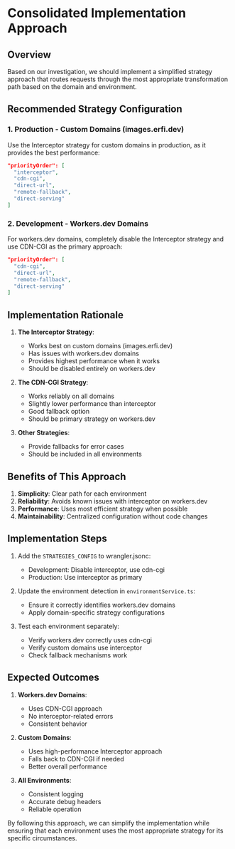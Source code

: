 # Consolidated Implementation Approach

## Overview

Based on our investigation, we should implement a simplified strategy approach that routes requests through the most appropriate transformation path based on the domain and environment.

## Recommended Strategy Configuration

### 1. Production - Custom Domains (images.erfi.dev)

Use the Interceptor strategy for custom domains in production, as it provides the best performance:

```json
"priorityOrder": [
  "interceptor", 
  "cdn-cgi", 
  "direct-url", 
  "remote-fallback", 
  "direct-serving"
]
```

### 2. Development - Workers.dev Domains

For workers.dev domains, completely disable the Interceptor strategy and use CDN-CGI as the primary approach:

```json
"priorityOrder": [
  "cdn-cgi", 
  "direct-url", 
  "remote-fallback", 
  "direct-serving"
]
```

## Implementation Rationale

1. **The Interceptor Strategy**:
   - Works best on custom domains (images.erfi.dev)
   - Has issues with workers.dev domains
   - Provides highest performance when it works
   - Should be disabled entirely on workers.dev

2. **The CDN-CGI Strategy**:
   - Works reliably on all domains
   - Slightly lower performance than interceptor
   - Good fallback option
   - Should be primary strategy on workers.dev

3. **Other Strategies**:
   - Provide fallbacks for error cases
   - Should be included in all environments

## Benefits of This Approach

1. **Simplicity**: Clear path for each environment
2. **Reliability**: Avoids known issues with interceptor on workers.dev
3. **Performance**: Uses most efficient strategy when possible
4. **Maintainability**: Centralized configuration without code changes

## Implementation Steps

1. Add the `STRATEGIES_CONFIG` to wrangler.jsonc:
   - Development: Disable interceptor, use cdn-cgi
   - Production: Use interceptor as primary

2. Update the environment detection in `environmentService.ts`:
   - Ensure it correctly identifies workers.dev domains
   - Apply domain-specific strategy configurations

3. Test each environment separately:
   - Verify workers.dev correctly uses cdn-cgi
   - Verify custom domains use interceptor
   - Check fallback mechanisms work

## Expected Outcomes

1. **Workers.dev Domains**:
   - Uses CDN-CGI approach
   - No interceptor-related errors
   - Consistent behavior

2. **Custom Domains**:
   - Uses high-performance Interceptor approach
   - Falls back to CDN-CGI if needed
   - Better overall performance

3. **All Environments**:
   - Consistent logging
   - Accurate debug headers
   - Reliable operation

By following this approach, we can simplify the implementation while ensuring that each environment uses the most appropriate strategy for its specific circumstances.